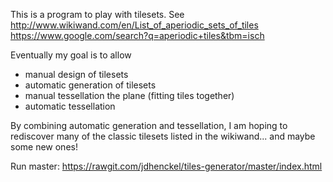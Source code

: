 This is a program to play with tilesets. See 
  http://www.wikiwand.com/en/List_of_aperiodic_sets_of_tiles 
  https://www.google.com/search?q=aperiodic+tiles&tbm=isch

Eventually my goal is to allow

-  manual design of tilesets
-  automatic generation of tilesets
-  manual tessellation the plane (fitting tiles together)
-  automatic tessellation

By combining automatic generation and tessellation, I am hoping to rediscover many of the classic tilesets listed in the wikiwand... and maybe some new ones!

Run master:  https://rawgit.com/jdhenckel/tiles-generator/master/index.html
